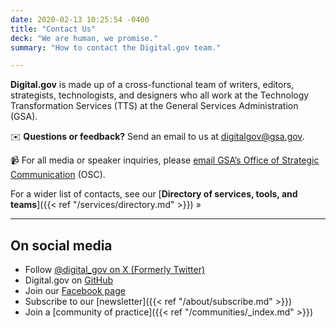 ```yaml
---
date: 2020-02-13 10:25:54 -0400
title: "Contact Us"
deck: "We are human, we promise."
summary: "How to contact the Digital.gov team."

---
```


**Digital.gov** is made up of a cross-functional team of writers, editors, strategists, technologists, and designers who all work at the Technology Transformation Services (TTS) at the General Services Administration (GSA).

:envelope: **Questions or feedback?** Send an email to us at [digitalgov@gsa.gov](mailto:digitalgov@gsa.gov).

:video_camera: For all media or speaker inquiries, please [email GSA’s Office of Strategic Communication](mailto:press@gsa.gov) (OSC).

For a wider list of contacts, see our [**Directory of services, tools, and teams**]({{< ref "/services/directory.md" >}}) »

---

## On social media

- Follow [@digital_gov on X (Formerly Twitter)](https://X.com/digital_gov)
- Digital.gov on [GitHub](https://github.com/GSA/digitalgov.gov)
- Join our [Facebook page](https://www.facebook.com/DigitalGov)
- Subscribe to our [newsletter]({{< ref "/about/subscribe.md" >}})
- Join a [community of practice]({{< ref "/communities/_index.md" >}})
